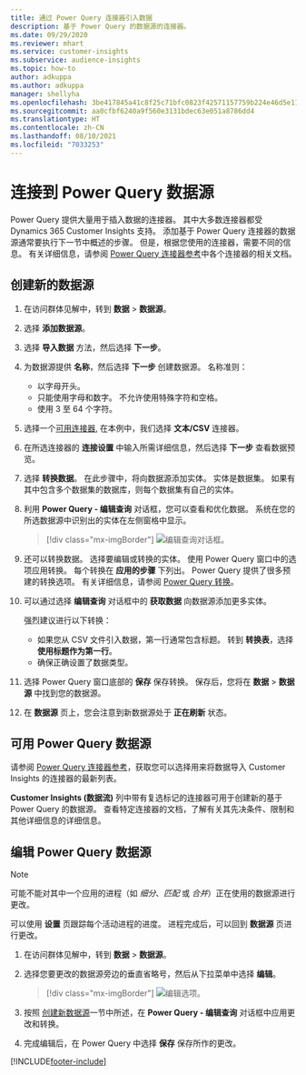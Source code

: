 ```yaml
---
title: 通过 Power Query 连接器引入数据
description: 基于 Power Query 的数据源的连接器。
ms.date: 09/29/2020
ms.reviewer: mhart
ms.service: customer-insights
ms.subservice: audience-insights
ms.topic: how-to
author: adkuppa
ms.author: adkuppa
manager: shellyha
ms.openlocfilehash: 3be417845a41c8f25c71bfc0823f42571157759b224e46d5e114037ee3df8329
ms.sourcegitcommit: aa0cfbf6240a9f560e3131bdec63e051a8786dd4
ms.translationtype: HT
ms.contentlocale: zh-CN
ms.lasthandoff: 08/10/2021
ms.locfileid: "7033253"
---
```

# <a name="connect-to-a-power-query-data-source"></a>连接到 Power Query 数据源

Power Query 提供大量用于插入数据的连接器。 其中大多数连接器都受 Dynamics 365 Customer Insights 支持。 添加基于 Power Query 连接器的数据源通常要执行下一节中概述的步骤。 但是，根据您使用的连接器，需要不同的信息。 有关详细信息，请参阅 [Power Query 连接器参考](/power-query/connectors/)中各个连接器的相关文档。

## <a name="create-a-new-data-source"></a>创建新的数据源

1. 在访问群体见解中，转到 **数据** > **数据源**。

1. 选择 **添加数据源**。

1. 选择 **导入数据** 方法，然后选择 **下一步**。

1. 为数据源提供 **名称**，然后选择 **下一步** 创建数据源。 名称准则： 
   - 以字母开头。
   - 只能使用字母和数字。 不允许使用特殊字符和空格。
   - 使用 3 至 64 个字符。

1. 选择一个[可用连接器](#available-power-query-data-sources), 在本例中，我们选择 **文本/CSV** 连接器。

1. 在所选连接器的 **连接设置** 中输入所需详细信息，然后选择 **下一步** 查看数据预览。

1. 选择 **转换数据**。 在此步骤中，将向数据源添加实体。 实体是数据集。 如果有其中包含多个数据集的数据库，则每个数据集有自己的实体。

1. 利用 **Power Query - 编辑查询** 对话框，您可以查看和优化数据。 系统在您的所选数据源中识别出的实体在左侧窗格中显示。

   > [!div class="mx-imgBorder"]
   > ![编辑查询对话框。](media/data-manager-configure-edit-queries.png "编辑查询对话框")

1. 还可以转换数据。 选择要编辑或转换的实体。 使用 Power Query 窗口中的选项应用转换。 每个转换在 **应用的步骤** 下列出。 Power Query 提供了很多预建的转换选项。 有关详细信息，请参阅 [Power Query 转换](/power-query/power-query-what-is-power-query#transformations)。

1. 可以通过选择 **编辑查询** 对话框中的 **获取数据** 向数据源添加更多实体。

   强烈建议进行以下转换：

   - 如果您从 CSV 文件引入数据，第一行通常包含标题。 转到 **转换表**，选择 **使用标题作为第一行**。
   - 确保正确设置了数据类型。

1. 选择 Power Query 窗口底部的 **保存** 保存转换。 保存后，您将在 **数据** > **数据源** 中找到您的数据源。

1. 在 **数据源** 页上，您会注意到新数据源处于 **正在刷新** 状态。

## <a name="available-power-query-data-sources"></a>可用 Power Query 数据源

请参阅 [Power Query 连接器参考](/power-query/connectors/)，获取您可以选择用来将数据导入 Customer Insights 的连接器的最新列表。 

**Customer Insights (数据流)** 列中带有复选标记的连接器可用于创建新的基于 Power Query 的数据源。 查看特定连接器的文档，了解有关其先决条件、限制和其他详细信息的详细信息。

## <a name="edit-power-query-data-sources"></a>编辑 Power Query 数据源

> [!NOTE]
> 可能不能对其中一个应用的进程（如 *细分*、*匹配* 或 *合并*）正在使用的数据源进行更改。 
>
> 可以使用 **设置** 页跟踪每个活动进程的进度。 进程完成后，可以回到 **数据源** 页进行更改。

1. 在访问群体见解中，转到 **数据** > **数据源**。

2. 选择您要更改的数据源旁边的垂直省略号，然后从下拉菜单中选择 **编辑**。

   > [!div class="mx-imgBorder"]
   > ![编辑选项。](media/edit-option-data-sources.png "编辑选项")

3. 按照 [创建新数据源](#create-a-new-data-source)一节中所述，在 **Power Query - 编辑查询** 对话框中应用更改和转换。

4. 完成编辑后，在 Power Query 中选择 **保存** 保存所作的更改。


[!INCLUDE[footer-include](../includes/footer-banner.md)]